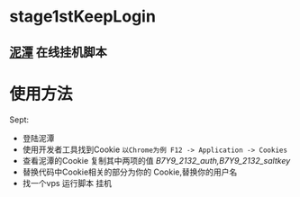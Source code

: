 # stage1stKeepLogin
## [泥潭](https://bbs.saraba1st.com/2b/forum.php) 在线挂机脚本

# 使用方法
Sept:
- 登陆泥潭
- 使用开发者工具找到Cookie `以Chrome为例 F12 -> Application -> Cookies`
- 查看泥潭的Cookie 复制其中两项的值 *B7Y9_2132_auth,B7Y9_2132_saltkey*
- 替换代码中Cookie相关的部分为你的 Cookie,替换你的用户名
- 找一个vps 运行脚本 挂机

